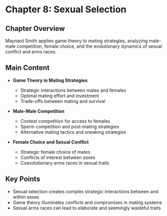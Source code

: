 # Chapter 8: Sexual Selection

## Chapter Overview
Maynard Smith applies game theory to mating strategies, analyzing male-male competition, female choice, and the evolutionary dynamics of sexual conflict and arms races.

## Main Content
- **Game Theory in Mating Strategies**
  - Strategic interactions between males and females
  - Optimal mating effort and investment
  - Trade-offs between mating and survival

- **Male-Male Competition**
  - Contest competition for access to females
  - Sperm competition and post-mating strategies
  - Alternative mating tactics and sneaking strategies

- **Female Choice and Sexual Conflict**
  - Strategic female choice of mates
  - Conflicts of interest between sexes
  - Coevolutionary arms races in sexual traits

## Key Points
- Sexual selection creates complex strategic interactions between and within sexes
- Game theory illuminates conflicts and compromises in mating systems
- Sexual arms races can lead to elaborate and seemingly wasteful traits